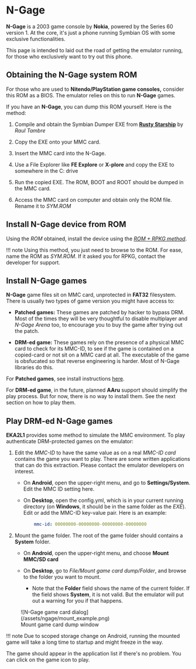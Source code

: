 # N-Gage

**N-Gage** is a 2003 game console by **Nokia**, powered by the Series 60 version 1. At the core, it's just a phone running Symbian OS with some exclusive functionalities. 

This page is intended to laid out the road of getting the emulator running, for those who exclusively want to try out this phone.

## Obtaining the N-Gage system ROM

For those who are used to **Nitendo/PlayStation game consoles,** consider this ROM as a BIOS. The emulator relies on this to run **N-Gage** games.

If you have an **N-Gage**, you can dump this ROM yourself. Here is the method:

1. Compile and obtain the Symbian Dumper EXE from [**Rusty Starship**](https://gitlab.com/tambre/rusty_starship/-/tree/master/symbian_dumper) by *Raul Tambre*

2. Copy the EXE onto your MMC card.

3. Insert the MMC card into the N-Gage.

4. Use a File Explorer like **FE Explore** or **X-plore** and copy the EXE to somewhere in the C: drive

5. Run the copied EXE. The ROM, BOOT and ROOT should be dumped in the MMC card.

6. Access the MMC card on computer and obtain only the ROM file. Rename it to *SYM.ROM*

## Install N-Gage device from ROM

Using the *ROM* obtained, install the device using the [*ROM + RPKG method*](/basic/installdevice/#rom-rpkg-method).

!!! note
	Using this method, you just need to browse to the ROM. For ease, name the ROM as *SYM.ROM*. If it asked you for RPKG, contact the developer for support.
	
## Install N-Gage games

**N-Gage** game files sit on MMC card, unprotected in **FAT32** filesystem. There is usually two types of game version you might have access to:

- **Patched games:** These games are patched by hacker to bypass DRM. Most of the times they will be very thoughtful to disable multiplayer and *N-Gage Arena* too, to encourage you to buy the game after trying out the patch.

- **DRM-ed game:** These games rely on the presence of a physical MMC card to check for its MMC-ID, to see if the game is contained on a copied-card or not sit on a MMC card at all. The executable of the game is obsfucated so that reverse engineering is harder. Most of N-Gage libraries do this.

For **Patched games**, see install instructions [here](/basic/installapp/#n-gage-game-card-dump).

For **DRM-ed game**, in the future, planned **AAru** support should simplify the play process. But for now, there is no way to install them. See the next section on how to play them.

## Play DRM-ed N-Gage games

**EKA2L1** provides some method to simulate the MMC environment. To play authenticate DRM-protected games on the emulator:

1. Edit the *MMC-ID* to have the same value as on a real *MMC-ID card* contains the game you want to play. There are some written applications that can do this extraction. Please contact the emulator developers on interest.

	+ On **Android**, open the upper-right menu, and go to **Settings/System**. Edit the MMC ID setting here.

	+ On **Desktop**, open the config.yml, which is in your current running directory (on **Windows**, it should be in the same folder as the *EXE*). Edit or add the MMC-ID key-value pair. Here is an example:

		```yaml
			mmc-id: 00000000-00000000-00000000-00000000
		```
		
2. Mount the game folder. The root of the game folder should contains a **System** folder.

	+ On **Android**, open the upper-right menu, and choose **Mount MMC/SD card**
	
	+ On **Desktop**, go to *File/Mount game card dump/Folder*, and browse to the folder you want to mount.
		
		* Note that the **Folder** field shows the name of the current folder. If the field shows **System**, it is not valid. But the emulator will put out a warning for you if that happens.

<figure markdown>
  ![N-Gage game card dialog](/assets/ngage/mount_example.png)
  <figcaption>Mount game card dump window</figcaption>
</figure>

	
!!! note
	Due to scoped storage change on Android, running the mounted game will take a long time to startup and might freeze in the way.

		
The game should appear in the application list if there's no problem. You can click on the game icon to play.